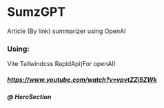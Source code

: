# SumzGPT
Article (By link) summarizer using OpenAI
### Using:
Vite
Tailwindcss
RapidApi(For openAI)
##### https://www.youtube.com/watch?v=vpvtZZi5ZWk
##### @ HeroSection
